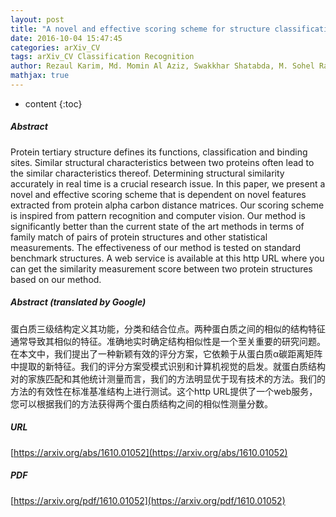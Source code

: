```yaml
---
layout: post
title: "A novel and effective scoring scheme for structure classification and pairwise similarity measurement"
date: 2016-10-04 15:47:45
categories: arXiv_CV
tags: arXiv_CV Classification Recognition
author: Rezaul Karim, Md. Momin Al Aziz, Swakkhar Shatabda, M. Sohel Rahman
mathjax: true
---
```


* content
{:toc}

##### Abstract
Protein tertiary structure defines its functions, classification and binding sites. Similar structural characteristics between two proteins often lead to the similar characteristics thereof. Determining structural similarity accurately in real time is a crucial research issue. In this paper, we present a novel and effective scoring scheme that is dependent on novel features extracted from protein alpha carbon distance matrices. Our scoring scheme is inspired from pattern recognition and computer vision. Our method is significantly better than the current state of the art methods in terms of family match of pairs of protein structures and other statistical measurements. The effectiveness of our method is tested on standard benchmark structures. A web service is available at this http URL where you can get the similarity measurement score between two protein structures based on our method.

##### Abstract (translated by Google)
蛋白质三级结构定义其功能，分类和结合位点。两种蛋白质之间的相似的结构特征通常导致其相似的特征。准确地实时确定结构相似性是一个至关重要的研究问题。在本文中，我们提出了一种新颖有效的评分方案，它依赖于从蛋白质α碳距离矩阵中提取的新特征。我们的评分方案受模式识别和计算机视觉的启发。就蛋白质结构对的家族匹配和其他统计测量而言，我们的方法明显优于现有技术的方法。我们的方法的有效性在标准基准结构上进行测试。这个http URL提供了一个web服务，您可以根据我们的方法获得两个蛋白质结构之间的相似性测量分数。

##### URL
[https://arxiv.org/abs/1610.01052](https://arxiv.org/abs/1610.01052)

##### PDF
[https://arxiv.org/pdf/1610.01052](https://arxiv.org/pdf/1610.01052)

